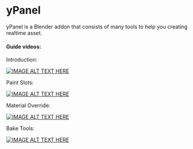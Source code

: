 # yPanel
yPanel is a Blender addon that consists of many tools to help you creating realtime asset.

#### Guide videos:

Introduction:

[![IMAGE ALT TEXT HERE](http://i3.ytimg.com/vi/6KSGgJYi-iw/maxresdefault.jpg)](https://www.youtube.com/watch?v=6KSGgJYi-iw)

Paint Slots:

[![IMAGE ALT TEXT HERE](http://i3.ytimg.com/vi/1IXvoF7osag/maxresdefault.jpg)](https://www.youtube.com/watch?v=1IXvoF7osag)

Material Override:

[![IMAGE ALT TEXT HERE](http://i3.ytimg.com/vi/x_dSI4JApOY/maxresdefault.jpg)](https://www.youtube.com/watch?v=x_dSI4JApOY)

Bake Tools:

[![IMAGE ALT TEXT HERE](http://i3.ytimg.com/vi/ghJgnjskwyM/maxresdefault.jpg)](https://www.youtube.com/watch?v=ghJgnjskwyM)
